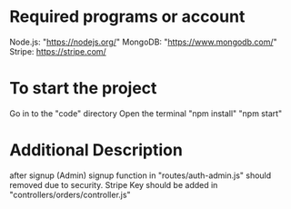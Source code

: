 # Required programs or account

Node.js: "https://nodejs.org/"
MongoDB: "https://www.mongodb.com/"
Stripe: https://stripe.com/

# To start the project
Go in to the "code" directory
Open the terminal
"npm install"
"npm start"

# Additional Description
after signup (Admin) signup function in "routes/auth-admin.js" should removed due to security.
Stripe Key should be added in "controllers/orders/controller.js"